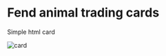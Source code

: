 # Fend animal trading cards
 Simple html card

![card](https://user-images.githubusercontent.com/4573815/33733695-e0cb6b0e-db60-11e7-8b1f-d39abe92af51.png)
